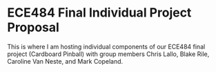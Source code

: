# ECE484 Final Individual Project Proposal

This is where I am hosting individual components of our ECE484 final project (Cardboard Pinball) with group members Chris Lallo, Blake Rile, Caroline Van Neste, and Mark Copeland.
